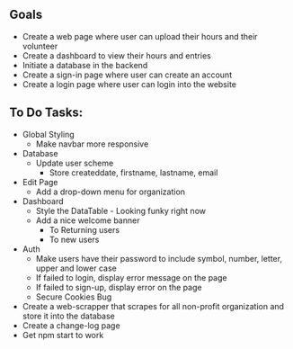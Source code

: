 ## Goals
* Create a web page where user can upload their hours and their volunteer
* Create a dashboard to view their hours and entries
* Initiate a database in the backend
* Create a sign-in page where user can create an account
* Create a login page where user can login into the website

## To Do Tasks:
* Global Styling
  * Make navbar more responsive
* Database
  * Update user scheme
    * Store createddate, firstname, lastname, email
* Edit Page
  * Add a drop-down menu for organization
* Dashboard
  * Style the DataTable - Looking funky right now
  * Add a nice welcome banner
    * To Returning users
    * To new users
* Auth
  * Make users have their password to include symbol, number, letter, upper and lower case
  * If failed to login, display error message on the page
  * If failed to sign-up, display error on the page
  * Secure Cookies Bug
* Create a web-scrapper that scrapes for all non-profit organization and store it into the database
* Create a change-log page
* Get npm start to work